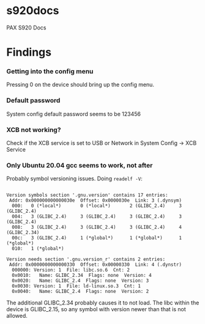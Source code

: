 # s920docs
PAX S920 Docs

# Findings
### Getting into the config menu
Pressing 0 on the device should bring up the config menu.

### Default password
System config default password seems to be 123456

### XCB not working?
Check if the XCB service is set to USB or Network in System Config -> XCB Service

### Only Ubuntu 20.04 gcc seems to work, not after
Probably symbol versioning issues. Doing `readelf -V`:
```

Version symbols section '.gnu.version' contains 17 entries:
 Addr: 0x000000000000030e  Offset: 0x0000030e  Link: 3 (.dynsym)
  000:   0 (*local*)       0 (*local*)       2 (GLIBC_2.4)     3 (GLIBC_2.4)  
  004:   3 (GLIBC_2.4)     3 (GLIBC_2.4)     3 (GLIBC_2.4)     3 (GLIBC_2.4)  
  008:   3 (GLIBC_2.4)     3 (GLIBC_2.4)     3 (GLIBC_2.4)     4 (GLIBC_2.34) 
  00c:   3 (GLIBC_2.4)     1 (*global*)      1 (*global*)      1 (*global*)   
  010:   1 (*global*)   

Version needs section '.gnu.version_r' contains 2 entries:
 Addr: 0x0000000000000330  Offset: 0x00000330  Link: 4 (.dynstr)
  000000: Version: 1  File: libc.so.6  Cnt: 2
  0x0010:   Name: GLIBC_2.34  Flags: none  Version: 4
  0x0020:   Name: GLIBC_2.4  Flags: none  Version: 3
  0x0030: Version: 1  File: ld-linux.so.3  Cnt: 1
  0x0040:   Name: GLIBC_2.4  Flags: none  Version: 2
```
The additional GLIBC_2.34 probably causes it to not load. The libc within the device is GLIBC_2.15, so any symbol with version newer than that is not allowed.
